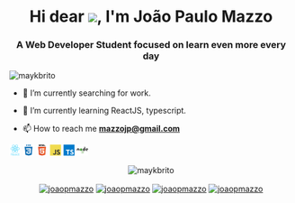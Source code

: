 <h1 align="center">Hi dear <img src="https://raw.githubusercontent.com/kaueMarques/kaueMarques/master/hi.gif" width="30px">, I'm João Paulo Mazzo</h1>
<h3 align="center">A Web Developer Student focused on learn even more every day</h3>
<p align="left"> <img src="https://komarev.com/ghpvc/?username=maykbrito" alt="maykbrito" /> </p>

- 🔭 I’m currently searching for work.

- 🌱 I’m currently learning ReactJS, typescript.

- 📫 How to reach me **mazzojp@gmail.com**

<p align="left">
<img src="https://raw.githubusercontent.com/devicons/devicon/master/icons/react/react-original-wordmark.svg" alt="react" width="20" height="20"/>
<img src="https://raw.githubusercontent.com/devicons/devicon/master/icons/css3/css3-plain-wordmark.svg" alt="css3"  width="20" height="20"/>
<img src="https://raw.githubusercontent.com/devicons/devicon/master/icons/html5/html5-original-wordmark.svg" alt="html5"  width="20" height="20"/>
<img src="https://raw.githubusercontent.com/devicons/devicon/master/icons/javascript/javascript-original.svg" alt="javascript" width="20" height="20"/>
 <img src="https://raw.githubusercontent.com/devicons/devicon/master/icons/typescript/typescript-original.svg" alt="typescript" width="20" height="20"/>
<img src="https://raw.githubusercontent.com/devicons/devicon/master/icons/nodejs/nodejs-original-wordmark.svg" alt="nodejs" width="20" height="20"/></p><p align="center">
<img src="https://github-readme-stats.vercel.app/api?username=joaopmazzo&show_icons=true" alt="maykbrito"/> 
</p>

<p align="center">
<a href="https://twitter.com/zemazzo" target="blank"><img align="center" src="https://cdn.jsdelivr.net/npm/simple-icons@3.0.1/icons/twitter.svg" alt="joaopmazzo" height="20" width="20" /></a>
<a href="https://linkedin.com/in/joão-paulo-mazzo-2ab6b21b7" target="blank"><img align="center" src="https://cdn.jsdelivr.net/npm/simple-icons@3.0.1/icons/linkedin.svg" alt="joaopmazzo" height="20" width="20" /></a>
<a href="https://fb.com/joaopaulo.mazzo" target="blank"><img align="center" src="https://cdn.jsdelivr.net/npm/simple-icons@3.0.1/icons/facebook.svg" alt="joaopmazzo" height="20" width="20" /></a>
<a href="https://instagram.com/jp.mazzo" target="blank"><img align="center" src="https://cdn.jsdelivr.net/npm/simple-icons@3.0.1/icons/instagram.svg" alt="joaopmazzo" height="20" width="20" /></a>
</p>
